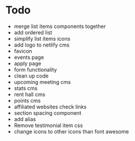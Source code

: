 # Todo

- merge list items components together
- add ordered list
- simplify list items icons
- add logo to netlify cms
- favicon
- events page
- apply page
- form functionality
- clean up code
- upcoming meeting cms
- stats cms
- rent hall cms
- points cms
- affiliated websites check links
- section spacing component
- add alias
- Remove testimonial item css
- change icons to other icons than font awesome
